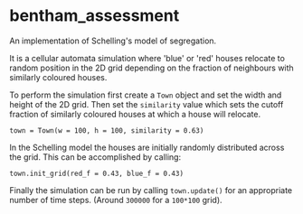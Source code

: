 # bentham_assessment

An implementation of Schelling's model of segregation.

It is a cellular automata simulation where 'blue' or 'red' houses relocate to random position in the 2D grid depending on the fraction of neighbours with similarly coloured houses. 

To perform the simulation first create a ```Town``` object and set the width and height of the 2D grid.
Then set the ```similarity``` value which sets the cutoff fraction of similarly coloured houses at which a house will relocate.
```
town = Town(w = 100, h = 100, similarity = 0.63)
```
In the Schelling model the houses are initially randomly distributed across the grid.
This can be accomplished by calling:
```
town.init_grid(red_f = 0.43, blue_f = 0.43)
```
Finally the simulation can be run by calling ```town.update()``` for an appropriate number of time steps. (Around ```300000``` for a ```100*100``` grid). 
